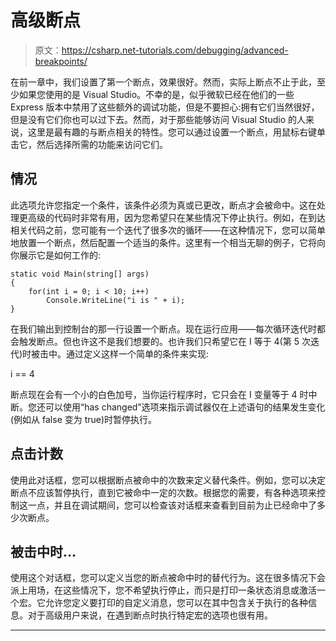 # 高级断点

> 原文：<https://csharp.net-tutorials.com/debugging/advanced-breakpoints/>

在前一章中，我们设置了第一个断点，效果很好。然而，实际上断点不止于此，至少如果您使用的是 Visual Studio。不幸的是，似乎微软已经在他们的一些 Express 版本中禁用了这些额外的调试功能，但是不要担心:拥有它们当然很好，但是没有它们你也可以过下去。然而，对于那些能够访问 Visual Studio 的人来说，这里是最有趣的与断点相关的特性。您可以通过设置一个断点，用鼠标右键单击它，然后选择所需的功能来访问它们。

## 情况

此选项允许您指定一个条件，该条件必须为真或已更改，断点才会被命中。这在处理更高级的代码时非常有用，因为您希望只在某些情况下停止执行。例如，在到达相关代码之前，您可能有一个迭代了很多次的循环——在这种情况下，您可以简单地放置一个断点，然后配置一个适当的条件。这里有一个相当无聊的例子，它将向你展示它是如何工作的:

```
static void Main(string[] args)
{
    for(int i = 0; i < 10; i++)
        Console.WriteLine("i is " + i);
}
```

在我们输出到控制台的那一行设置一个断点。现在运行应用——每次循环迭代时都会触发断点。但也许这不是我们想要的。也许我们只希望它在 I 等于 4(第 5 次迭代)时被击中。通过定义这样一个简单的条件来实现:

i == 4

<input type="hidden" name="IL_IN_ARTICLE">

断点现在会有一个小的白色加号，当你运行程序时，它只会在 I 变量等于 4 时中断。您还可以使用“has changed”选项来指示调试器仅在上述语句的结果发生变化(例如从 false 变为 true)时暂停执行。

## 点击计数

使用此对话框，您可以根据断点被命中的次数来定义替代条件。例如，您可以决定断点不应该暂停执行，直到它被命中一定的次数。根据您的需要，有各种选项来控制这一点，并且在调试期间，您可以检查该对话框来查看到目前为止已经命中了多少次断点。

## 被击中时...

使用这个对话框，您可以定义当您的断点被命中时的替代行为。这在很多情况下会派上用场，在这些情况下，您不希望执行停止，而只是打印一条状态消息或激活一个宏。它允许您定义要打印的自定义消息，您可以在其中包含关于执行的各种信息。对于高级用户来说，在遇到断点时执行特定宏的选项也很有用。

* * *